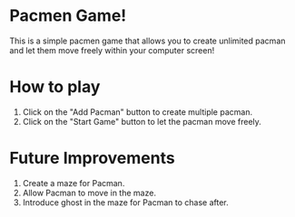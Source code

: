 # Pacmen Game!
This is a simple pacmen game that allows you to create unlimited pacman and let them move freely within your computer screen!

# How to play
1. Click on the "Add Pacman" button to create multiple pacman.
2. Click on the "Start Game" button to let the pacman move freely.

# Future Improvements
1. Create a maze for Pacman.
2. Allow Pacman to move in the maze.
3. Introduce ghost in the maze for Pacman to chase after.
